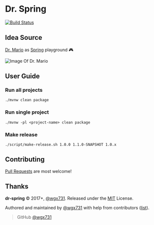 Dr. Spring
========================

[![Build Status](https://travis-ci.org/wgx731/dr-spring.svg?branch=master)](https://travis-ci.org/wgx731/dr-spring)

## Idea Source

[Dr. Mario](https://en.wikipedia.org/wiki/Dr._Mario) as [Spring](https://spring.io) playground :video_game:

![Image Of Dr. Mario](https://upload.wikimedia.org/wikipedia/en/f/f8/Dr._Mario_box_art.jpg)

## User Guide

### Run all projects

`./mvnw clean package`

### Run single project

`./mvnw -pl <project-name> clean package`

### Make release

`./script/make-release.sh 1.0.0 1.1.0-SNAPSHOT 1.0.x`

## Contributing

[Pull Requests](https://github.com/wgx731/dr-spring/pulls) are most welcome!

## Thanks

**dr-spring** © 2017+, [@wgx731]. Released under the [MIT](https://github.com/wgx731/dr-spring/blob/master/LICENSE) License.

Authored and maintained by [@wgx731] with help from contributors ([list][contributors]).

> GitHub [@wgx731]

[@wgx731]: https://github.com/wgx731
[contributors]: https://github.com/wgx731/dr-spring/contributors
